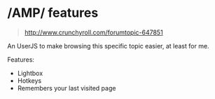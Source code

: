 /AMP/ features 
===============
> http://www.crunchyroll.com/forumtopic-647851

An UserJS to make browsing this specific topic easier, at least for me.

Features:
- Lightbox
- Hotkeys
- Remembers your last visited page